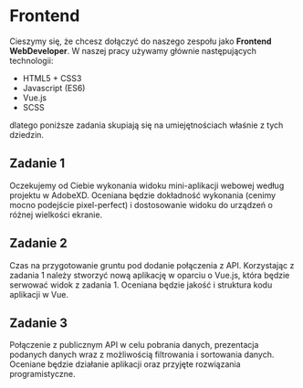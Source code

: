 # Frontend

Cieszymy się, że chcesz dołączyć do naszego zespołu jako **Frontend WebDeveloper**. W naszej pracy używamy głównie następujących technologii:

- HTML5 + CSS3 
- Javascript (ES6)
- Vue.js
- SCSS

dlatego poniższe zadania skupiają się na umiejętnościach właśnie z tych dziedzin. 


## Zadanie 1

Oczekujemy od Ciebie wykonania widoku mini-aplikacji webowej według projektu w AdobeXD. Oceniana będzie dokładność wykonania (cenimy mocno podejście pixel-perfect) i dostosowanie widoku do urządzeń o różnej wielkości ekranie. 


## Zadanie 2

Czas na przygotowanie gruntu pod dodanie połączenia z API. Korzystając z zadania 1 należy stworzyć nową aplikację w oparciu o Vue.js, która będzie serwować widok z zadania 1. Oceniana będzie jakość i struktura kodu aplikacji w Vue. 


## Zadanie 3

Połączenie z publicznym API w celu pobrania danych, prezentacja podanych danych wraz z możliwością filtrowania i sortowania danych. Oceniane będzie działanie aplikacji oraz przyjęte rozwiązania programistyczne. 